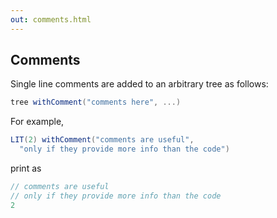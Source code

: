 ```yaml
---
out: comments.html
---
```


Comments
--------

Single line comments are added to an arbitrary tree as follows:

```scala
tree withComment("comments here", ...)
```

For example,

```scala
LIT(2) withComment("comments are useful",
  "only if they provide more info than the code")
```

print as

```scala
// comments are useful
// only if they provide more info than the code
2
```

